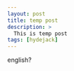 ```yaml
---
layout: post
title: temp post
description: >
  This is temp post
tags: [hydejack]
---
```


english?
